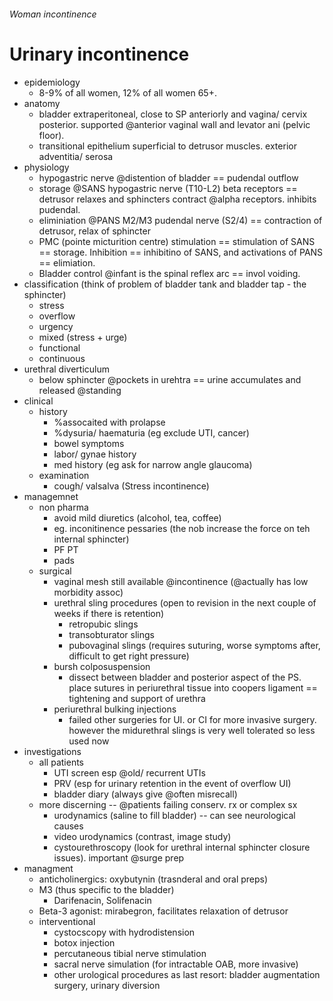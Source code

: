 ###### Woman incontinence

# Urinary incontinence
- epidemiology
    + 8-9% of all women, 12% of all women 65+. 
- anatomy
    + bladder extraperitoneal, close to SP anteriorly and vagina/ cervix posterior. supported @anterior vaginal wall and levator ani (pelvic floor). 
    + transitional epithelium superficial to detrusor muscles. exterior adventitia/ serosa
- physiology
    + hypogastric nerve @distention of bladder == pudendal outflow
    + storage @SANS hypogastric nerve (T10-L2) beta receptors == detrusor relaxes and sphincters contract @alpha receptors. inhibits pudendal.
    + eliminiation @PANS M2/M3 pudendal nerve (S2/4) == contraction of detrusor, relax of sphincter
    + PMC (pointe micturition centre) stimulation == stimulation of SANS == storage. Inhibition == inhibitino of SANS, and activations of PANS == elimiation.
    + Bladder control @infant is the spinal reflex arc == invol voiding.
- classification (think of problem of bladder tank and bladder tap - the sphincter)
    + stress
    + overflow
    + urgency
    + mixed (stress + urge)
    + functional
    + continuous
- urethral diverticulum
    + below sphincter @pockets in urehtra == urine accumulates and released @standing
- clinical
    + history
        * %assocaited with prolapse
        * %dysuria/ haematuria (eg exclude UTI, cancer)
        * bowel symptoms
        * labor/ gynae history
        * med history (eg ask for narrow angle glaucoma)
    + examination   
        * cough/ valsalva (Stress incontinence)
- managemnet
    + non pharma
        * avoid mild diuretics (alcohol, tea, coffee)
        * eg. inconitinence pessaries (the nob increase the force on teh internal sphincter)
        * PF PT
        * pads
    + surgical
        * vaginal mesh still available @incontinence (@actually has low morbidity assoc)
        * urethral sling procedures (open to revision in the next couple of weeks if there is retention)
            - retropubic slings
            - transobturator slings
            - pubovaginal slings (requires suturing, worse symptoms after, difficult to get right pressure)
        * bursh colposuspension
            - dissect between bladder and posterior aspect of the PS. place sutures in periurethral tissue into coopers ligament == tightening and support of urethra
        * periurethral bulking injections
            - failed other surgeries for UI. or CI for more invasive surgery. however the midurethral slings is very well tolerated so less used now
- investigations
    + all patients  
        * UTI screen esp @old/ recurrent UTIs
        * PRV (esp for urinary retention in the event of overflow UI)
        * bladder diary (always give @often misrecall)
    + more discerning -- @patients failing conserv. rx or complex sx
        * urodynamics (saline to fill bladder) -- can see neurological causes
        * video urodynamics (contrast, image study)
        * cystourethroscopy (look for urethral internal sphincter closure issues). important @surge prep
- managment
    + anticholinergics: oxybutynin (trasnderal and oral preps)
    + M3 (thus specific to the bladder)
        * Darifenacin, Solifenacin 
    + Beta-3 agonist: mirabegron, facilitates relaxation of detrusor
    + interventional
        * cystocscopy with hydrodistension
        * botox injection
        * percutaneous tibial nerve stimulation
        * sacral nerve simulation (for intractable OAB, more invasive)
        * other urological procedures as last resort: bladder augmentation surgery, urinary diversion